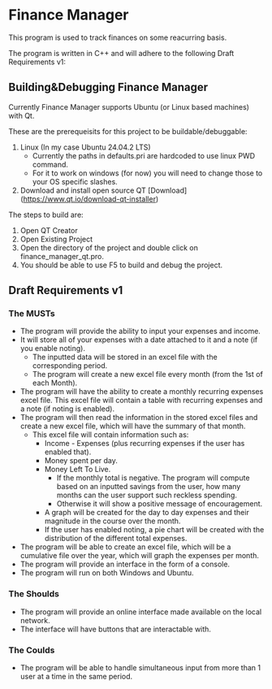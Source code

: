 # Finance Manager
This program is used to track finances on some reacurring basis.

The program is written in C++ and will adhere to the following Draft Requirements v1:

## Building&Debugging Finance Manager

Currently Finance Manager supports Ubuntu (or Linux based machines) with Qt. 

These are the prerequeisits for this project to be buildable/debuggable:
1. Linux (In my case Ubuntu 24.04.2 LTS)
    - Currently the paths in defaults.pri are hardcoded to use linux PWD command.
    - For it to work on windows (for now) you will need to change those to your OS specific slashes.
2. Download and install open source QT [Download] (https://www.qt.io/download-qt-installer)

The steps to build are:

1. Open QT Creator
2. Open Existing Project
3. Open the directory of the project and double click on finance_manager_qt.pro.
4. You should be able to use F5 to build and debug the project.

## Draft Requirements v1

### The MUSTs
* The program will provide the ability to input your expenses and income.
* It will store all of your expenses with a date attached to it and a note (if you enable noting).
   * The inputted data will be stored in an excel file with the corresponding period.
   * The program will create a new excel file every month (from the 1st of each Month).
* The program will have the ability to create a monthly recurring expenses excel file. This excel file will contain a table with recurring expenses and a note (if noting is enabled).
* The program will then read the information in the stored excel files and create a new excel file, which will have the summary of that month.
   * This excel file will contain information such as:
       * Income - Expenses (plus recurring expenses if the user has enabled that).
       * Money spent per day.
       * Money Left To Live.
           * If the monthly total is negative. The program will compute based on an inputted savings from the user, how many months can the user support such reckless spending.
           * Otherwise it will show a positive message of encouragement.
       * A graph will be created for the day to day expenses and their magnitude in the course over the month.
       * If the user has enabled noting, a pie chart will be created with the distribution of the different total expenses.
* The program will be able to create an excel file, which will be a cumulative file over the year, which will graph the expenses per month.
* The program will provide an interface in the form of a console.
* The program will run on both Windows and Ubuntu.

### The Shoulds
* The program will provide an online interface made available on the local network.
* The interface will have buttons that are interactable with.

### The Coulds
* The program will be able to handle simultaneous input from more than 1 user at a time in the same period.
